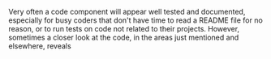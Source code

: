 Very often a code component will appear well tested and documented, especially for busy coders that don't have time to read a README file for no reason, or to run tests on code not related to their projects. However, sometimes a closer look at the code, in the areas just mentioned and elsewhere, reveals 